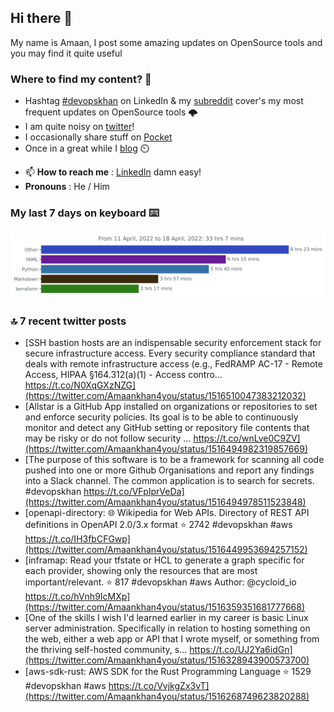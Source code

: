 <!--- [![Hits](https://hits.seeyoufarm.com/api/count/incr/badge.svg?url=https%3A%2F%2Fgithub.com%2Fakhan4u%2Fhit-counter&count_bg=%2379C83D&title_bg=%23555555&icon=&icon_color=%23E7E7E7&title=visits&edge_flat=false)](https://hits.seeyoufarm.com) --->

## Hi there 👋

My name is Amaan, I post some amazing updates on OpenSource tools and you may find it quite useful

### Where to find my content? 🤔

* Hashtag [#devopskhan](https://www.linkedin.com/feed/hashtag/devopskhan/) on LinkedIn & my [subreddit](https://www.reddit.com/r/devopskhan/) cover's my most frequent updates on OpenSource tools 🌩️
* I am quite noisy on [twitter](https://twitter.com/Amaankhan4you)!
* I occasionally share stuff on [Pocket](https://getpocket.com/@ej6g8d1dp2829A16a9Tf5d4T6bAMp3d8791rejDe86yem3bm4e14ex4fT4dluk29)
* Once in a great while I [blog](https://linuxparrot.com/) ⏲️


- 📫 **How to reach me** : [LinkedIn](https://www.linkedin.com/in/amaan-khan-linux-ninja) damn easy!
- **Pronouns** : He / Him

### My last 7 days on keyboard ⌨️

<img src="https://github.com/akhan4u/akhan4u/blob/main/images/stat.svg" alt="Amaan's Wakatime Activity!"/>

### 🔝 7 recent twitter posts
<!-- DEVDOJO:START -->
- [SSH bastion hosts are an indispensable security enforcement stack for secure infrastructure access. Every security compliance standard that deals with remote infrastructure access &lpar;e.g., FedRAMP AC-17 - Remote Access, HIPAA §164.312&lpar;a&rpar;&lpar;1&rpar; - Access contro… https://t.co/N0XqGXzNZG](https://twitter.com/Amaankhan4you/status/1516510047383212032)
- [Allstar is a GitHub App installed on organizations or repositories to set and enforce security policies. Its goal is to be able to continuously monitor and detect any GitHub setting or repository file contents that may be risky or do not follow security … https://t.co/wnLve0C9ZV](https://twitter.com/Amaankhan4you/status/1516494982319857669)
- [The purpose of this software is to be a framework for scanning all code pushed into one or more Github Organisations and report any findings into a Slack channel. The common application is to search for secrets. #devopskhan https://t.co/VFpIprVeDa](https://twitter.com/Amaankhan4you/status/1516494978511523848)
- [openapi-directory: 🌐 Wikipedia for Web APIs. Directory of REST API definitions in OpenAPI 2.0/3.x format
⭐️ 2742
#devopskhan #aws
https://t.co/IH3fbCFGwp](https://twitter.com/Amaankhan4you/status/1516449953694257152)
- [inframap: Read your tfstate or HCL to generate a graph specific for each provider, showing only the resources that are most important/relevant.
⭐️ 817
#devopskhan #aws
Author: @cycloid_io
https://t.co/hVnh9IcMXp](https://twitter.com/Amaankhan4you/status/1516359351681777668)
- [One of the skills I wish I&#39;d learned earlier in my career is basic Linux server administration. Specifically in relation to hosting something on the web, either a web app or API that I wrote myself, or something from the thriving self-hosted community, s… https://t.co/UJ2Ya6idGn](https://twitter.com/Amaankhan4you/status/1516328943900573700)
- [aws-sdk-rust: AWS SDK for the Rust Programming Language
⭐️ 1529
#devopskhan #aws
https://t.co/VvjkgZx3vT](https://twitter.com/Amaankhan4you/status/1516268749623820288)
<!-- DEVDOJO:END -->

<!-- ![Amaan's GitHub stats](https://github-readme-stats.vercel.app/api?username=akhan4u&count_private=true&show_icons=true&hide=contribs) -->
